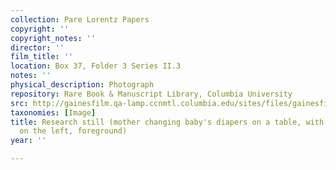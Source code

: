 ```yaml
---
collection: Pare Lorentz Papers
copyright: ''
copyright_notes: ''
director: ''
film_title: ''
location: Box 37, Folder 3 Series II.3
notes: ''
physical_description: Photograph
repository: Rare Book & Manuscript Library, Columbia University
src: http://gainesfilm.qa-lamp.ccnmtl.columbia.edu/sites/files/gainesfilm/images/1000102045.jpg
taxonomies: [Image]
title: Research still (mother changing baby's diapers on a table, with a little boy
  on the left, foreground)
year: ''

---
```

